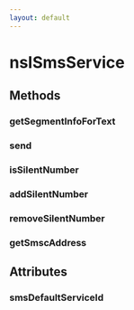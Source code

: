 ```yaml
---
layout: default
---
```


# nsISmsService #

## Methods ##

### getSegmentInfoForText ###

### send ###

### isSilentNumber ###

### addSilentNumber ###

### removeSilentNumber ###

### getSmscAddress ###

## Attributes ##

### smsDefaultServiceId ###
